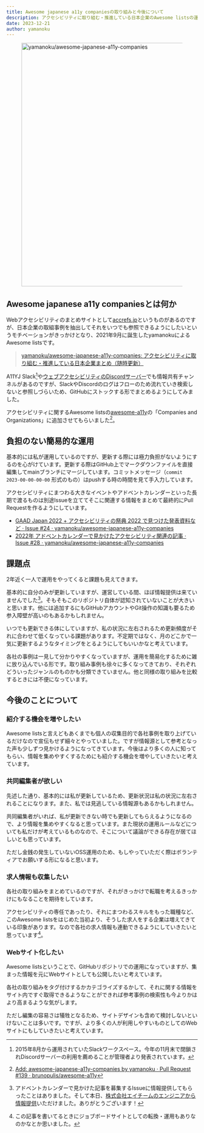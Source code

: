 ```yaml
---
title: Awesome japanese a11y companiesの取り組みと今後について
description: アクセシビリティに取り組む・推進している日本企業のAwesome listsの運用について考えていること
date: 2023-12-21
author: yamanoku
---
```


<figure>
  <img src="https://i.gyazo.com/da30fd9d7d49c976a1bbe8c64015e851.jpg" alt="yamanoku/awesome-japanese-a11y-companies" width="640">
</figure>

## Awesome japanese a11y companiesとは何か

Webアクセシビリティのまとめサイトとして[accrefs.jp](https://accrefs.jp/)というものがあるのですが、日本企業の取組事例を抽出してそれをいつでも参照できるようにしたいというモチベーションがきっかけとなり、2021年9月に誕生したyamanokuによるAwesome listsです。

> [yamanoku/awesome-japanese-a11y-companies: アクセシビリティに取り組む・推進している日本企業まとめ（随時更新）](https://github.com/yamanoku/awesome-japanese-a11y-companies)

A11YJ Slack[^1]や[ウェブアクセシビリティのDiscordサーバー](https://discord.com/invite/ujJxXQj5Tj)でも情報共有チャンネルがあるのですが、SlackやDiscordのログはフローのため流れていき検索しないと参照しづらいため、GitHubにストックする形でまとめるようにしてみました。

[^1]: 2015年8月から運用されていたSlackワークスペース。今年の11月末で閉鎖されDiscordサーバーの利用を薦めることが管理者より発表されています。

アクセシビリティに関するAwesome listsの[awesome-a11y](https://github.com/brunopulis/awesome-a11y)の「Companies and Organizations」に追加させてもらいました[^2]。

[^2]: [Add: awesome-japanese-a11y-companies by yamanoku · Pull Request #139 · brunopulis/awesome-a11y](https://github.com/brunopulis/awesome-a11y/pull/139)

## 負担のない簡易的な運用

基本的には私が運用しているのですが、更新する際には極力負担がないようにするのを心がけています。更新する際はGitHub上でマークダウンファイルを直接編集してmainブランチにマージしています。コミットメッセージ（`commit 2023-00-00-00-00` 形式のもの）はpushする時の時間を見て手入力しています。

アクセシビリティにまつわる大きなイベントやアドベントカレンダーといった長期で渡るものは別途Issueを立ててそこに関連する情報をまとめて最終的にPull Requestを作るようにしています。

- [GAAD Japan 2022 + アクセシビリティの祭典 2022 で見つけた発表資料など · Issue #24 · yamanoku/awesome-japanese-a11y-companies](https://github.com/yamanoku/awesome-japanese-a11y-companies/issues/24)
- [2022年 アドベントカレンダーで見かけたアクセシビリティ関連の記事 · Issue #28 · yamanoku/awesome-japanese-a11y-companies](https://github.com/yamanoku/awesome-japanese-a11y-companies/issues/28)

## 課題点

2年近く一人で運用をやってくると課題も見えてきます。

基本的に自分のみが更新していますが、運営している間、ほぼ情報提供は来ていませんでした[^3]。そもそもこのリポジトリ自体が認知されていないことが大きいと思います。他には追加するにもGitHubアカウントやGit操作の知識も要るため参入障壁が高いのもあるかもしれません。

[^3]: アドベントカレンダーで見かけた記事を募集するIssueに情報提供してもらったことはありました。そして本日、[株式会社エイチームのエンジニアから情報提供](https://github.com/yamanoku/awesome-japanese-a11y-companies/pull/32)いただけました。ありがとうございます！

いつでも更新できる体にしていますが、私の状況に左右されるため更新頻度がそれに合わせて低くなっている課題があります。不定期ではなく、月のどこかで一気に更新するようなタイミングをとるようにしてもいいかなと考えています。

各社の事例は一見して分かりやすくなっていますが、運用を簡易化するために雑に放り込んでいる形です。取り組み事例も徐々に多くなってきており、それぞれどういったジャンルのものかも分類できていません。他と同様の取り組みを比較するときには不便になっています。

## 今後のことについて

### 紹介する機会を増やしたい

Awesome listsと言えどもあくまでも個人の収集目的で各社事例を取り上げているだけなので宣伝もせず細々とやっていました。ですが情報源として参考となった声も少しずつ見かけるようになってきています。今後はより多くの人に知ってもらい、情報を集めやすくするためにも紹介する機会を増やしていきたいと考えています。

### 共同編集者が欲しい

先述した通り、基本的には私が更新しているため、更新状況は私の状況に左右されることになります。また、私では見逃している情報源もあるかもしれません。

共同編集者がいれば、私が更新できない時でも更新してもらえるようになるので、より情報を集めやすくなると思っています。また現状の運用ルールなどについても私だけが考えているものなので、そこについて議論ができる存在が居てほしいとも思っています。

ただし金銭の発生していないOSS運用のため、もしやっていただく際はボランティアでお願いする形になると思います。

### 求人情報も収集したい

各社の取り組みをまとめているのですが、それがきっかけで転職を考えるきっかけにもなることを期待をしています。

アクセシビリティの専任であったり、それにまつわるスキルをもった職種など、このAwesome listsをはじめた当初より、そうした求人をする企業は増えてきている印象があります。なので各社の求人情報も連動できるようにしていきたいと思っています[^4]。

[^4]: この記事を書いてるときにジョブボードサイトとしての転換・運用もありなのかなとか思いました。

### Webサイト化したい

Awesome listsということで、GitHubリポジトリでの運用になっていますが、集まった情報を元にWebサイトとしても公開したいと考えています。

各社の取り組みをタグ付けするかカテゴライズするかして、それに関する情報をサイト内ですぐ取得できるようなことができれば参考事例の検索性も今よりかはより高まるような気がします。

ただし編集の容易さは犠牲となるため、サイトデザインも含めて検討しないといけないことは多いです。ですが、より多くの人が利用しやすいものとしてのWebサイトにもしていきたいと考えています。
